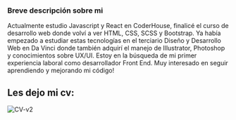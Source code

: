 ### Breve descripción sobre mi
Actualmente estudio Javascript y React en CoderHouse, finalicé el curso de desarrollo web donde volví a ver HTML, CSS, SCSS y Bootstrap.
Ya había empezado a estudiar estas tecnologías en el terciario Diseño y Desarrollo Web en Da Vinci donde también adquirí el manejo de Illustrator, Photoshop y conocimientos sobre UX/UI.
Estoy en la búsqueda de mi primer experiencia laboral como desarrollador Front End. Muy interesado en seguir aprendiendo y mejorando mi código!

<h2>Les dejo mi cv:</h2>

![CV-v2](https://user-images.githubusercontent.com/41525219/132929255-15837505-b0f0-482c-94b6-037b7c49e220.jpg)

<!--
**nicoprten/nicoprten** is a ✨ _special_ ✨ repository because its `README.md` (this file) appears on your GitHub profile.

Here are some ideas to get you started:

- 🔭 I’m currently working on ...
- 🌱 I’m currently learning ...
- 👯 I’m looking to collaborate on ...
- 🤔 I’m looking for help with ...
- 💬 Ask me about ...
- 📫 How to reach me: ...
- 😄 Pronouns: ...
- ⚡ Fun fact: ...
-->
